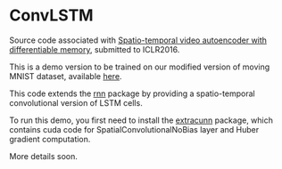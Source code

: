 # ConvLSTM

Source code associated with [Spatio-temporal video autoencoder with differentiable memory](http://arxiv.org/abs/1511.06309), submitted to ICLR2016. 

This is a demo version to be trained on our modified version of moving MNIST dataset, available [here](http://mi.eng.cam.ac.uk/~vp344/). 

This code extends the [rnn](https://github.com/Element-Research/rnn) package by providing a spatio-temporal convolutional version of LSTM cells.

To run this demo, you first need to install the [extracunn](https://github.com/viorik/extracunn) package, which contains cuda code for SpatialConvolutionalNoBias layer and Huber gradient computation.

More details soon.


 

